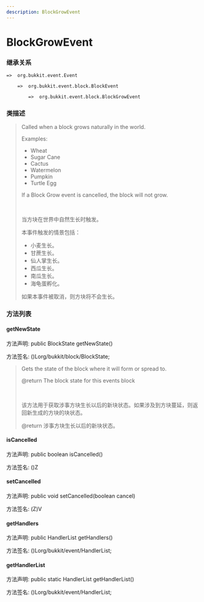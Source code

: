 ```yaml
---
description: BlockGrowEvent
---
```


# BlockGrowEvent

### 继承关系

    =>  org.bukkit.event.Event

        =>  org.bukkit.event.block.BlockEvent

            =>  org.bukkit.event.block.BlockGrowEvent

### 类描述

> Called when a block grows naturally in the world.
> 
> Examples:
> 
> <ul>
> 
> <li>Wheat
> 
> <li>Sugar Cane
> 
> <li>Cactus
> 
> <li>Watermelon
> 
> <li>Pumpkin
> 
> <li>Turtle Egg
> 
> </ul>
> 
> If a Block Grow event is cancelled, the block will not grow.
> 
> <br>
> 
> 当方块在世界中自然生长时触发。
> 
> 本事件触发的情景包括：
> 
> <ul>
> 
> <li>小麦生长。
> 
> <li>甘蔗生长。
> 
> <li>仙人掌生长。
> 
> <li>西瓜生长。
> 
> <li>南瓜生长。
> 
> <li>海龟蛋孵化。
> 
> </ul>
> 
> 如果本事件被取消，则方块将不会生长。

### 方法列表

#### getNewState

方法声明: public BlockState getNewState()

方法签名: ()Lorg/bukkit/block/BlockState;

> Gets the state of the block where it will form or spread to.
> 
> @return The block state for this events block
> 
> <br>
> 
> 该方法用于获取涉事方块生长以后的新块状态。如果涉及到方块蔓延，则返回新生成的方块的块状态。
> 
> @return 涉事方块生长以后的新块状态。

#### isCancelled

方法声明: public boolean isCancelled()

方法签名: ()Z

#### setCancelled

方法声明: public void setCancelled(boolean cancel)

方法签名: (Z)V

#### getHandlers

方法声明: public HandlerList getHandlers()

方法签名: ()Lorg/bukkit/event/HandlerList;

#### getHandlerList

方法声明: public static HandlerList getHandlerList()

方法签名: ()Lorg/bukkit/event/HandlerList;